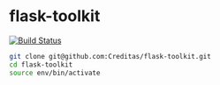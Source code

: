 # flask-toolkit

[![Build Status](https://travis-ci.org/Creditas/flask-toolkit.svg?branch=master)](https://travis-ci.org/Creditas/flask-toolkit)

```bash
git clone git@github.com:Creditas/flask-toolkit.git
cd flask-toolkit
source env/bin/activate
```
